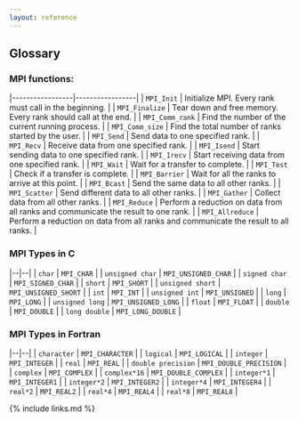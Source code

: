 ```yaml
---
layout: reference
---
```


## Glossary

### MPI functions:

|-----------------|-----------------|
| `MPI_Init`      | Initialize MPI. Every rank must call in the beginning.        |
| `MPI_Finalize`  | Tear down and free memory. Every rank should call at the end. |
| `MPI_Comm_rank` | Find the number of the current running process.               |
| `MPI_Comm_size` | Find the total number of ranks started by the user.           |
| `MPI_Send`      | Send data to one specified rank.                              |
| `MPI_Recv`      | Receive data from one specified rank.                         |
| `MPI_Isend`     | Start sending data to one specified rank.                     |
| `MPI_Irecv`     | Start receiving data from one specified rank.                 |
| `MPI_Wait`      | Wait for a transfer to complete.                              |
| `MPI_Test`      | Check if a transfer is complete.                              |
| `MPI_Barrier`   | Wait for all the ranks to arrive at this point.               |
| `MPI_Bcast`     | Send the same data to all other ranks.                        |
| `MPI_Scatter`   | Send different data to all other ranks.                       |
| `MPI_Gather`    | Collect data from all other ranks.                            |
| `MPI_Reduce`    | Perform a reduction on data from all ranks and communicate the result to one rank.  |
| `MPI_Allreduce` | Perform a reduction on data from all ranks and communicate the result to all ranks. |

### MPI Types in C

|--|--|
| `char`           | `MPI_CHAR`            |
| `unsigned char`  | `MPI_UNSIGNED_CHAR`   |
| `signed char`    | `MPI_SIGNED_CHAR`     |
| `short`          | `MPI_SHORT`           |
| `unsigned short` | `MPI_UNSIGNED_SHORT`  |
| `int`            | `MPI_INT`             |
| `unsigned int`   | `MPI_UNSIGNED`        |
| `long`           | `MPI_LONG`            |
| `unsigned long`  | `MPI_UNSIGNED_LONG`   |
| `float`          | `MPI_FLOAT`           |
| `double`         | `MPI_DOUBLE`          |
| `long double`    | `MPI_LONG_DOUBLE`     |

### MPI Types in Fortran

|--|--|
| `character`         | `MPI_CHARACTER`         |
| `logical`           | `MPI_LOGICAL`           |
| `integer`           | `MPI_INTEGER`           |
| `real`              | `MPI_REAL`              |
| `double precision`  | `MPI_DOUBLE_PRECISION`  |
| `complex`           | `MPI_COMPLEX`           |
| `complex*16`        | `MPI_DOUBLE_COMPLEX`    |
| `integer*1`         | `MPI_INTEGER1`          |
| `integer*2`         | `MPI_INTEGER2`          |
| `integer*4`         | `MPI_INTEGER4`          |
| `real*2`            | `MPI_REAL2`             |
| `real*4`            | `MPI_REAL4`             |
| `real*8`            | `MPI_REAL8`             |

{% include links.md %}
